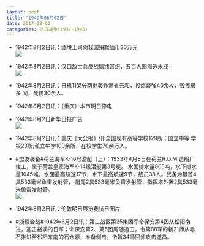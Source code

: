```yaml
---
layout: post
title: "1942年08月02日"
date: 2017-08-02
categories: 抗日战争(1937-1945)
---
```


<meta name="referrer" content="no-referrer" />

- 1942年8月2日讯：缅境土司向我国捐献缅币30万元 <br/><img src="https://wx2.sinaimg.cn/large/aca367d8ly1fi5q7d5b9jj20a906faaj.jpg" />

- 1942年8月2日讯：汉口敌士兵反战情绪甚炽，五百人图潜逃未成 <br/><img src="https://wx1.sinaimg.cn/large/aca367d8ly1fi5ogujuz7j20df0cp75p.jpg" />

- 1942年8月2日讯：日机11架分两批轰炸浙省云和，投燃烧弹40余枚，毁民房多 间，死伤30余人。 

- 1942年8月2日讯：（重庆）本市明日停电 

- 1942年8月2日新华日报广告 <br/><img src="https://wx2.sinaimg.cn/large/aca367d8ly1fi58v5ex8hj20ip0hkwh6.jpg" />

- 1942年8月2日讯：重庆《大公报》讯:全国现有高等学校129所；国立中等 学校23所;私立中学100余所，在校学生70余万人。 

- #盟友装备#荷兰海军K-16号潜艇（上）：1933年4月8日在荷兰R.D.M.造船厂竣工，属于荷兰皇家海军K-14级潜艇第3号艇。 水面排水量865吨，水下排水量1045吨，水面最高航速17节，水下最高航速9节，舰员38人。武备为艇首4具533毫米鱼雷发射管， 艇尾2具533毫米鱼雷发射管，指挥塔外置2具533毫米鱼雷发射管。 <br/><img src="https://wx4.sinaimg.cn/large/aca367d8ly1fi55e4ny2kj20hs0ba40d.jpg" />

- 1942年8月2日讯：伦敦明日展览我抗日图片 

- #浙赣会战#1942年8月2日讯：第三战区第25集团军令保安第4团从松阳南进，迎击裕溪的日军；命保安第2、第5团尾随追击，令第88军的新21师从赤石推进至松阳东南的石仓源，准备侧击，令暂34师回师攻击遂昌。 

